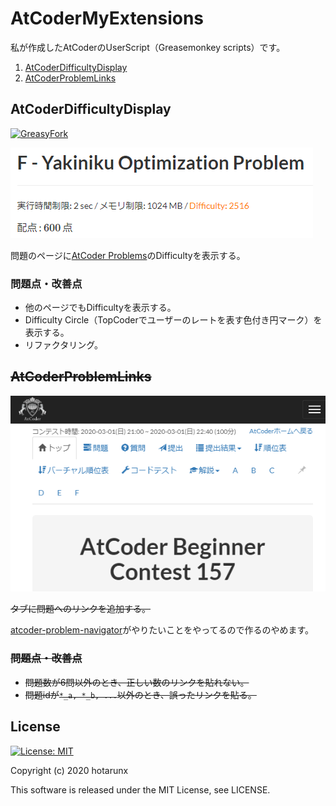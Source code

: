 # AtCoderMyExtensions

私が作成したAtCoderのUserScript（Greasemonkey scripts）です。

1. [AtCoderDifficultyDisplay](#AtCoderDifficultyDisplay)
2. [AtCoderProblemLinks](#AtCoderProblemLinks)

## AtCoderDifficultyDisplay

[![GreasyFork](https://img.shields.io/badge/GreasyFork-install-orange)](https://greasyfork.org/ja/scripts/397185-atcoderdifficultydisplay)

![AtCoderDifficultyDisplay](AtCoderDifficultyDisplay.png)

問題のページに[AtCoder Problems](https://kenkoooo.com/atcoder/)のDifficultyを表示する。

### 問題点・改善点

* 他のページでもDifficultyを表示する。
* Difficulty Circle（TopCoderでユーザーのレートを表す色付き円マーク）を表示する。
* リファクタリング。

## ~~AtCoderProblemLinks~~

<!-- [![GreasyFork](https://img.shields.io/badge/GreasyFork-install-orange)](https://greasyfork.org/ja/scripts/397186-atcoderproblemlinks) -->

![AtCoderProblemLinks](AtCoderProblemLinks.png)

~~タブに問題へのリンクを追加する。~~

[atcoder-problem-navigator](https://greasyfork.org/ja/scripts/383360-atcoder-problem-navigator)がやりたいことをやってるので作るのやめます。

### ~~問題点・改善点~~

* ~~問題数が6問以外のとき、正しい数のリンクを貼れない。~~
* ~~問題idが`*_a, *_b, ...`以外のとき、誤ったリンクを貼る。~~

## License

[![License: MIT](https://img.shields.io/badge/License-MIT-blue.svg)](https://opensource.org/licenses/MIT)

Copyright (c) 2020 hotarunx

This software is released under the MIT License, see LICENSE.
